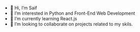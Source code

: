 - 👋 Hi, I’m Saif
- 👀 I’m interested in Python and Front-End Web Development
- 🌱 I’m currently learning React.js
- 💞️ I’m looking to collaborate on projects related to my skils.


<!---
sxif-99/sxif-99 is a ✨ special ✨ repository because its `README.md` (this file) appears on your GitHub profile.
You can click the Preview link to take a look at your changes.
--->
